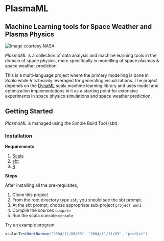 # PlasmaML

Machine Learning tools for Space Weather and Plasma Physics
---------------------------
![Image courtesy NASA](http://www.nasa.gov/images/content/607990main1_FAQ13-670.jpg)

*PlasmaML* is a collection of data analysis and machine learning tools in the domain of space physics, more specifically in modelling of space plasmas & space weather prediction.

This is a multi-language project where the primary modelling is done in *Scala* while *R* is heavily leveraged for generating visualizations. The project depends on the [DynaML](https://github.com/mandar2812/DynaML) scala machine learning library and uses model and optimization implementations in it as a starting point for extensive experiments in space physics simulations and space weather prediction.

## Getting Started

*PlasmaML* is managed using the Simple Build Tool (sbt).

### Installation

**Requirements**

1. [Scala](scala-lang.org)
2. [sbt](http://www.scala-sbt.org/)
3. [R](https://www.r-project.org/)

**Steps**

After installing all the pre-requisites,

1. Clone this project
2. From the root directory type ```sbt```, you should see the sbt prompt.
4. At the sbt prompt, choose appropriate sub-project ```project omni```
5. Compile the sources ```compile```
6. Run the scala console ```console```

Try an example program 

```scala
scala>TestOmniNarmax("2004/11/09/08", "2004/11/11/09", "predict")
```

